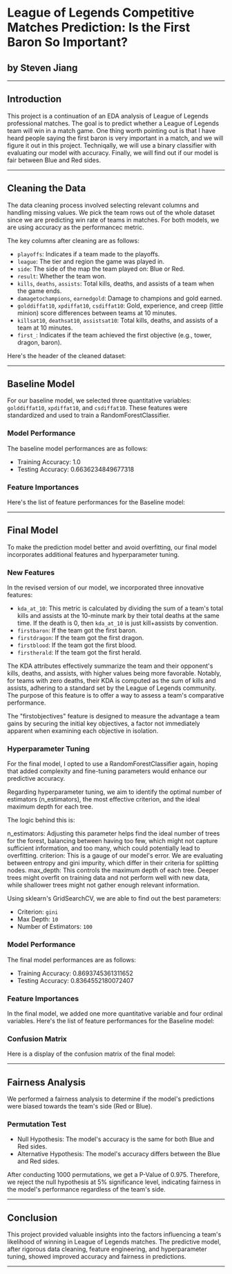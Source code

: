 # League of Legends Competitive Matches Prediction: Is the First Baron So Important?
## by Steven Jiang

---

## Introduction

This project is a continuation of an EDA analysis of League of Legends professional matches. The goal is to predict whether a League of Legends team will win in a match game. One thing worth pointing out is that I have heard people saying the first baron is very important in a match, and we will figure it out in this project. Techniqally, we will use a binary classifier with evaluating our model with accuracy. Finally, we will find out if our model is fair between Blue and Red sides. 

---

## Cleaning the Data

The data cleaning process involved selecting relevant columns and handling missing values. We pick the team rows out of the whole dataset since we are predicting win rate of teams in matches. For both models, we are using accuracy as the performancec metric.

The key columns after cleaning are as follows:

- `playoffs`: Indicates if a team made to the playoffs.
- `league`: The tier and region the game was played in.
- `side`: The side of the map the team played on: Blue or Red.
- `result`: Whether the team won. 
- `kills`, `deaths`, `assists`: Total kills, deaths, and assists of a team when the game ends.
- `damagetochampions`, `earnedgold`: Damage to champions and gold earned.
- `golddiffat10`, `xpdiffat10`, `csdiffat10`: Gold, experience, and creep (little minion) score differences between teams at 10 minutes.
- `killsat10`, `deathsat10`, `assistsat10`: Total kills, deaths, and assists of a team at 10 minutes.
- `first_`: Indicates if the team achieved the first objective (e.g., tower, dragon, baron).

Here's the header of the cleaned dataset:



---

## Baseline Model

For our baseline model, we selected three quantitative variables: `golddiffat10`, `xpdiffat10`, and `csdiffat10`. These features were standardized and used to train a RandomForestClassifier.

### Model Performance

The baseline model performances are as follows:
- Training Accuracy: 1.0
- Testing Accuracy: 0.6636234849677318

### Feature Importances

Here's the list of feature performances for the Baseline model:


---

## Final Model

To make the prediction model better and avoid overfitting, our final model incorporates additional features and hyperparameter tuning.

### New Features

In the revised version of our model, we incorporated three innovative features:
- `kda_at_10`: This metric is calculated by dividing the sum of a team's total kills and assists at the 10-minute mark by their total deaths at the same time. If the death is 0, then `kda_at_10` is just kill+assists by convention.
- `firstbaron`: If the team got the first baron.
- `firstdragon`: If the team got the first dragon.
- `firstblood`: If the team got the first blood.
- `firstherald`: If the team got the first herald.

The KDA attributes effectively summarize the team and their opponent's kills, deaths, and assists, with higher values being more favorable. Notably, for teams with zero deaths, their KDA is computed as the sum of kills and assists, adhering to a standard set by the League of Legends community. The purpose of this feature is to offer a way to assess a team's comparative performance.

The "firstobjectives" feature is designed to measure the advantage a team gains by securing the initial key objectives, a factor not immediately apparent when examining each objective in isolation.

### Hyperparameter Tuning

For the final model, I opted to use a RandomForestClassifier again, hoping that added complexity and fine-tuning parameters would enhance our predictive accuracy.

Regarding hyperparameter tuning, we aim to identify the optimal number of estimators (n_estimators), the most effective criterion, and the ideal maximum depth for each tree.

The logic behind this is:

n_estimators: Adjusting this parameter helps find the ideal number of trees for the forest, balancing between having too few, which might not capture sufficient information, and too many, which could potentially lead to overfitting.
criterion: This is a gauge of our model's error. We are evaluating between entropy and gini impurity, which differ in their criteria for splitting nodes.
max_depth: This controls the maximum depth of each tree. Deeper trees might overfit on training data and not perform well with new data, while shallower trees might not gather enough relevant information.

Using sklearn's GridSearchCV, we are able to find out the best parameters:
- Criterion: `gini`
- Max Depth: `10`
- Number of Estimators: `100`

### Model Performance

The final model performances are as follows:
- Training Accuracy: 0.8693745361311652
- Testing Accuracy: 0.8364552180072407

### Feature Importances

In the final model, we added one more quantitative variable and four ordinal variables. Here's the list of feature performances for the Baseline model:



### Confusion Matrix

Here is a display of the confusion matrix of the final model:

---

## Fairness Analysis

We performed a fairness analysis to determine if the model's predictions were biased towards the team's side (Red or Blue).

### Permutation Test
- Null Hypothesis: The model's accuracy is the same for both Blue and Red sides.
- Alternative Hypothesis: The model's accuracy differs between the Blue and Red sides.

After conducting 1000 permutations, we get a P-Value of 0.975. Therefore, we reject the null hypothesis at 5% significance level, indicating fairness in the model's performance regardless of the team's side. 


---

## Conclusion

This project provided valuable insights into the factors influencing a team's likelihood of winning in League of Legends matches. The predictive model, after rigorous data cleaning, feature engineering, and hyperparameter tuning, showed improved accuracy and fairness in predictions.

---

